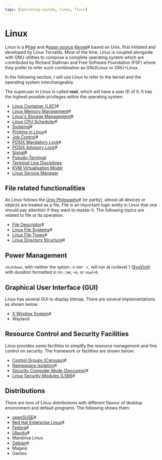 ```yaml
---
tags: [operating-system, linux, floss]
---
```


# Linux

Linux is a #[free](202110161030.md) and #[open source](202110161031.md)
[Kernel](202210062254.md)# based on Unix, first initiated and developed by Linus
Torvalds. Most of the time, Linux is coupled alongside with GNU utilities to
compose a complete operating system which are contributed by Richard Stallman
and Free Software Foundation (FSF) where they prefer to refer such combination
as GNU/Linux or GNU+Linux.

In the following section, I will use Linux to refer to the kernel and the
operating system interchangeably.

The superuser in Linux is called **root**, which will have a user ID of 0. It
has the highest possible privileges within the operating system.

- [Linux Container (LXC)](202204071041.md)#
- [Linux Memory Management](202202142236.md)#
- [Linux's Storage Management](202202041952.md)#
- [Linux CPU Scheduler](202204081232.md)#
- [Systemd](202204081247.md)#
- [Printing in Linux](202205301557.md)#
- [Job Control](202210241045.md)#
- [POSIX Mandatory Lock](202210262144.md)#
- [POSIX Advisory Lock](202210262204.md)#
- [Signal](202211022108.md)#
- [Pseudo-Terminal](202307011324.md)
- [Terminal Line Disciplines](202307011338.md)
- [KVM Virtualisation Model](202404042342.md)
- [Linux Service Manager](202408291043.md)

## File related functionalities

As Linux follows the [Unix Philosophy](202207142105.md)# (or partly), almost all
devices or objects are treated as a file. File is an important logic entity in
Linux that one should pay attention if they want to master it. The following
topics are related to file or its operation.

- [File Descriptor](202210172248.md)#
- [Linux File Systems](202202060057.md)#
- [Linux File Types](202210172256.md)#
- [Linux Directory Structure](202210172229.md)#

## Power Management

`shutdown`, with neither the option `-h` nor `-r`, will run at runlevel 1
([SysVinit](202408291124.md)) with duration formatted in `hh::mm`, `+m`, or
`now`/`+0`.

## Graphical User Interface (GUI)

Linux has several GUI to display bitmap. There are several implementations as
shown below:

- [X Window System](202205051624.md)#
- Wayland

## Resource Control and Security Facilities

Linux provides some facilities to simplify the resource management and fine
control on security. The framework or facilities are shown below:
- [Control Groups (Cgroups)](202204071051.md)#
- [Namespace Isolation](202203281429.md)#
- [Security Computer Mode (Seccomp)](202205081830.md)#
- [Linux Security Modules (LSM)](202205081842.md)#

## Distributions

There are tons of Linux distributions with different flavour of desktop
environment and default programs. The following shows them:

- [openSUSE](202205192257.md)#
- [Red Hat Enterprise Linux](202205251159.md)#
- [Fedora](202210012320.md)#
- [Ubuntu](202210012322.md)#
- Mandriva Linux
- [Debian](202210012324.md)#
- Mageia
- Gentoo
